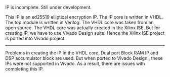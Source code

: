 IP is incomplete. Still under development.

This IP is an ed25519 elliptical encryption IP. The IP core is written in VHDL. 
The top module is written in Verilog. The VHDL core was taken from an open source. 
The VHDL core was actually created in the Xilinx ISE. But for creating IP, we have to use Vivado Design suite. 
Hence the Xilinx ISE project is ported into Vivado project.
*******************************************************************************
Problems in creating the IP
In the VHDL core, Dual port Block RAM IP and DSP accumulator block are used. 
But when ported to Vivado Design , these IPs were not supported in Vivado. 
As a result, there are issues with completing this IP. 
